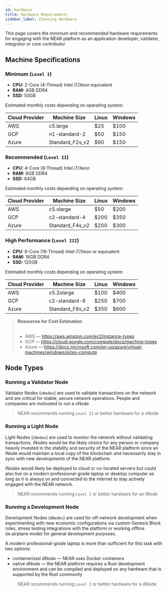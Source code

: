 ```yaml
---
id: hardware
title: Hardware Requirements
sidebar_label: Choosing Hardware
---
```


This page covers the minimum and recommended hardware requirements for engaging with the NEAR platform as an application developer, validator, integrator or core contributor

## Machine Specifications

### Minimum (`Level I`)

- **CPU:** 2-Core (4-Thread) Intel i7/Xeon equivalent
- **RAM:** 4GB DDR4
- **SSD:** 50GB

Estimated monthly costs depending on operating system:

| Cloud Provider | Machine Size    | Linux | Windows |
|----------------|-----------------|-------|---------|
| AWS            | c5.large        | $25   | $100    |
| GCP            | n1-standard-2   | $50   | $150    |
| Azure          | Standard_F2s_v2 | $90   | $150    |


### Recommended (`Level II`)

- **CPU:** 4-Core (8-Thread) Intel i7/Xeon
- **RAM:** 8GB DDR4
- **SSD:** 64GB

Estimated monthly costs depending on operating system:

| Cloud Provider | Machine Size    | Linux | Windows |
|----------------|-----------------|-------|---------|
| AWS            | c5.xlarge       | $50   | $200    |
| GCP            | c2-standard-4   | $200  | $350    |
| Azure          | Standard_F4s_v2 | $200  | $300    |

### High Performance (`Level III`)

- **CPU:** 8-Core (16-Thread) Intel i7/Xeon or equivalent
- **RAM:** 16GB DDR4
- **SSD:** 120GB

Estimated monthly costs depending on operating system:

| Cloud Provider | Machine Size    | Linux | Windows |
|----------------|-----------------|-------|---------|
| AWS            | c5.2xlarge      | $100   | $400   |
| GCP            | c2-standard-8   | $250   | $700   |
| Azure          | Standard_F8s_v2 | $350   | $600   |

<blockquote class="info">
<strong>Resources for Cost Estimation</strong><br><br>

- AWS — https://aws.amazon.com/ec2/instance-types
- GCP — https://cloud.google.com/compute/docs/machine-types
- Azure — https://docs.microsoft.com/en-us/azure/virtual-machines/windows/sizes-compute

</blockquote>

## Node Types

### Running a Validator Node

Validator Nodes (`vNodes`) are used to validate transactions on the network and are critical for stable, secure network operations.  People and companies are motivated to run a vNode

> NEAR recommends running `Level II` or better hardware for a vNode

### Running a Light Node

Light Nodes (`iNodes`) are used to monitor the network without validating transactions.  iNodes would be the likely choice for any person or company heavily invested in the stability and security of the NEAR platform since an iNode would maintain a local copy of the blockchain and necessarily stay in sync with new developments of the NEAR platform.

iNodes would likely be deployed to cloud or co-located servers but could also live on a modern professional-grade laptop or desktop computer as long as it is always on and connected to the internet to stay actively engaged with the NEAR network.

> NEAR recommends running `Level I` or better hardware for an iNode

### Running a Development Node

Development Nodes (`dNodes`) are used for off-network development when experimenting with new economic configurations via custom Genesis Block rules, stress testing integrations with the platform or working offline (ie.airplane mode) for general development purposes.

A modern professional-grade laptop is more than sufficient for this task with two options:

- containerized dNode — NEAR uses Docker containers
- native dNode — the NEAR platform requires a Rust development environment and can be compiled and deployed on any hardware that is supported by the Rust community

> NEAR recommends running `Level I` or better hardware for a dNode
